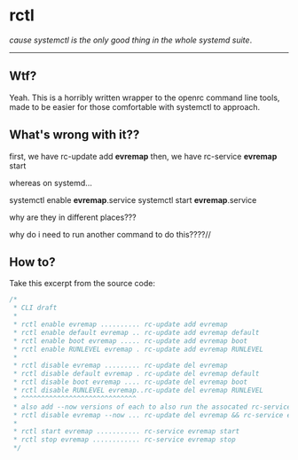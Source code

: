 # rctl

_cause systemctl is the only good thing in the whole systemd suite_.

---

## Wtf?

Yeah. This is a horribly written wrapper to the openrc command line tools, made to be easier for those comfortable with systemctl to approach.

## What's wrong with it??

first, we have rc-update add **evremap**
then, we have rc-service **evremap** start

whereas on systemd...

systemctl enable **evremap**.service
systemctl start **evremap**.service

why are they in different places???

why do i need to run another command to do this????//

## How to?

Take this excerpt from the source code:

```c
/*
 * CLI draft
 *
 * rctl enable evremap .......... rc-update add evremap
 * rctl enable default evremap .. rc-update add evremap default
 * rctl enable boot evremap ..... rc-update add evremap boot
 * rctl enable RUNLEVEL evremap . rc-update add evremap RUNLEVEL
 *
 * rctl disable evremap ......... rc-update del evremap
 * rctl disable default evremap . rc-update del evremap default
 * rctl disable boot evremap .... rc-update del evremap boot
 * rctl disable RUNLEVEL evremap..rc-update del evremap RUNLEVEL
 * ^^^^^^^^^^^^^^^^^^^^^^^^^^^^^
 * also add --now versions of each to also run the assocated rc-service:
 * rctl disable evremap --now ... rc-update del evremap && rc-service evremap stop
 *
 * rctl start evremap ........... rc-service evremap start
 * rctl stop evremap ............ rc-service evremap stop
 */
```

